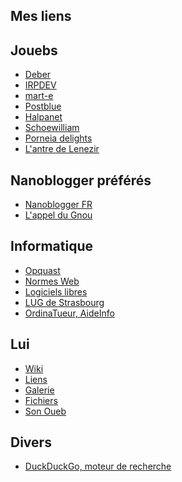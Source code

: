 ## Mes liens

## Jouebs

  * [Deber](http://oceamer.com/~interlude/ "Journal du projet de Deber")
  * [IRPDEV](http://www.irpdev.fr/ "Le blog d'IRPDEV")
  * [mart-e](http://mart-e.be/ "about life, linux and everything")
  * [Postblue](http://postblue.info/ "Le blog de Postblue")
  * [Halpanet](http://www.halpanet.org/ "Découvrir la liberté informatique avec Halpanet")
  * [Schoewilliam](http://schoewilliam.fr/ "Carnet web d'un habitant de la banquise GNU/Linuxienne.")
  * [Porneia delights](http://porneia.free.fr/pub/ "I used to be schizophrenic but now we are going much better. We are the Porneia delights. We are persistent and reluctant. We also do not really come from outer space.")
  * [L'antre de Lenezir](http://blog.lenezir.fr/ "Les péripéties d'un linuxien sur frugalware")

<!-- Useless links
<a href="http://thebubblelove10.skyrock.com/" title="Journal de Frenchlover">Frenchlover</a><br />
<a href="http://zmeuh.net/" title="Oh la vache !">Zmeuh.NET</a><br />
<a href="http://dany-the-red.net/" title="Le blog de Dany the red">Dany the Red</a><br />
<a href="http://12.dud-t.org/" title="D Weblog System">D Weblog System</a><br />
<a href="http://blog.upyum.com/" title="Le Bar à Kooda">Bar à Kooda</a><br />
-->

## Nanoblogger préférés

  * [Nanoblogger FR](http://oceamer.com/~nanoblogger/ "Le site non officiel francophone du c&eacute;l&egrave;bre outil de publication en mode console : Nanoblogger")
  * [L'appel du Gnou](http://blog.wolf.am/ "Le blog d'un vadrouilleur libre, explorateur de gnu/linux et d'autres horizons")

## Informatique

  * [Opquast](http://reporting.opquast.com/fr/ "Site pour &eacute;valuer l'accessibilit&eacute; de votre site internet")
  * [Normes Web](http://openweb.eu.org/ "Visiter le site de Tristan Nitot concernant les normes Web")
  * [Logiciels libres](http://www.framasoft.net/ "Aller sur le site Framasoft qui rassemble une liste faramineuse de logiciels libres")
  * [LUG de Strasbourg](http://tux.u-strasbg.fr/ "Site du groupe d'utilisateurs Linux de Strasbourg")
  * [OrdinaTueur, AideInfo](http://forums.ordinatueur.org/portal.php "Visiter le forum d'aide informatique nomm&eacute; Ordinatueur")

## Lui

  * [Wiki](http://olivier.dossmann.net/wiki/ "Recueil d'astuces")
  * [Liens](http://olivier.dossmann.net/liens/ "Quelques liens en vrac")
  * [Galerie](http://images.dossmann.net/ "D&eacute;couvrir la galerie d'Olivier DOSSMANN")
  * [Fichiers](http://vampiris.me/fichiers/ "Serveur de fichiers Vampirisme")
  * [Son Oueb](https://olivier.dossmann.net/wiki/blankoweb/index "Liste des sites de son environnement Oueb")

## Divers

  * [DuckDuckGo, moteur de recherche](https://duckduckgo.com/ "DDG, moteur de recherche")
